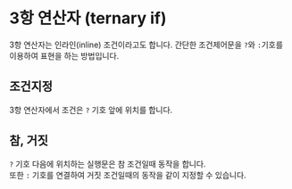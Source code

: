 # 3항 연산자 (ternary if)
3항 연산자는 인라인(inline) 조건이라고도 합니다.
간단한 조건제어문을 `?`와 `:`기호를 이용하여 표현을 하는 방법입니다.

## 조건지정
3항 연산자에서 조건은 `?` 기호 앞에 위치를 합니다.


## 참, 거짓
`?` 기호 다음에 위치하는 실행문은 참 조건일때 동작을 합니다.  
또한 `:` 기호를 연결하여 거짓 조건일때의 동작을 같이 지정할 수 있습니다.

